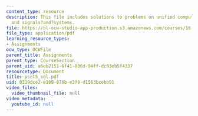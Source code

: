 ```yaml
---
content_type: resource
description: This file includes solutions to problems on unified computers and programming,
  and signals?and?systems.
file: https://ol-ocw-studio-app-production.s3.amazonaws.com/courses/16-01-unified-engineering-i-ii-iii-iv-fall-2005-spring-2006/0319dce2e189876be3f8d1563bcebb91_pset5_sol.pdf
file_type: application/pdf
learning_resource_types:
- Assignments
ocw_type: OCWFile
parent_title: Assignments
parent_type: CourseSection
parent_uid: a6eb2151-6f41-806d-94ff-dc83eb5f4337
resourcetype: Document
title: pset5_sol.pdf
uid: 0319dce2-e189-876b-e3f8-d1563bcebb91
video_files:
  video_thumbnail_file: null
video_metadata:
  youtube_id: null
---
```

